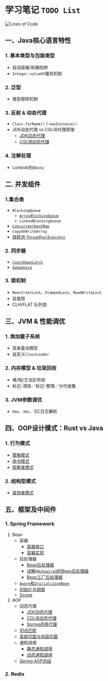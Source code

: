 # 学习笔记 `TODO List`

![Lines of Code](https://img.shields.io/endpoint?url=https://Emil-Stampfly-He.github.io/basics/badge.json)

## 一、Java核心语言特性
### 1. 基本类型与包装类型
* 自动装箱/拆箱陷阱
* `Integer.valueOf`缓存机制
### 2. 泛型
* 类型擦除机制
### 3. 反射 & 动态代理
* `Class.forName()` / `newInstance()`
* JDK动态代理 vs CGLIB代理原理
  * [JDK动态代理](Core/src/main/java/proxy/jdk/JDKDynamicProxy.md)
  * [CGLIB动态代理](Core/src/main/java/proxy/cglib/CGLIBDynamicProxy.md)
### 4. 注解处理
* Lombok的`@Data`

## 二. 并发组件
### 1.集合类
* `BlockingQueue`
  * [`ArrayBlockingQueue`](Concurrent/src/main/java/sets/blocking_queue/ArrayBlockingQueue.md)
  * `LinkedBlockingQueue`
* [`ConcurrentHashMap`](Concurrent/src/main/java/sets/concurrent_hash_map/ConcurrentHashMap.md)
* `CopyOnWriteArray`
* [线程池 `ThreadPoolExecutor`](Concurrent/src/main/java/sets/thread_pool/ThreadPoolExecutor.md)
### 2. 同步器
* [`CountDownLatch`](Concurrent/src/main/java/synchronizer/count_down_latch/CountDownLatch.md)
* [`Semaphore`](Concurrent/src/main/java/synchronizer/semaphore/Semaphore.md)
### 3. 锁机制
* `ReentrantLock`、`StampedLock`、`ReadWriteLock`
* 自旋锁
* CLH/FLAT 队列锁

## 三、JVM & 性能调优
### 1. 类加载子系统
* 双亲委派模型
* 自定义`ClassLoader`
### 2. 内存模型 & 垃圾回收
* 堆/栈/方法区布局
* 标记-清除／标记-整理／分代收集
### 3. JVM参数调优
* `Xmx`、`Xms`、GC日志解析

## 四、OOP设计模式：Rust vs Java
### 1. 行为模式
* [策略模式](OOPDesign/src/main/rust/src/strategy/strategy.md)
* [命令模式](OOPDesign/src/main/rust/src/command/command.md)
* [观察者模式](OOPDesign/src/main/rust/src/observer/observer.md)
### 2. 结构型模式
* [装饰者模式](OOPDesign/src/main/rust/src/decorator/decorator.md)

## 五、框架及中间件
### 1. Spring Framework
1. Bean
   * 容器
     * [容器接口](Frameworks/src/main/java/spring/bean/ContextInterface.md)
     * [容器实现](Frameworks/src/main/java/spring/bean/ContextImplementation.md)
   * 后处理器
     * [Bean后处理器](Frameworks/src/main/java/spring/bean/bean_post_processor/BeanPostProcessor.md)
     * [详解`@Autowired`的Bean后处理器](Frameworks/src/main/java/spring/bean/bean_post_processor/DigInAutowired.md)
     * [Bean工厂后处理器](Frameworks/src/main/java/spring/bean/bean_factory_post_processor/BeanFactoryPostProcessor.md)
   * [`Aware`和`InitializingBean`](Frameworks/src/main/java/spring/bean/aware/AwareAndInitializingBean.md)
   * [初始化与销毁](Frameworks/src/main/java/spring/bean/init_destroy/InitAndDestroy.md)
   * [Scope]()
2. AOP
   * 动态代理
     * [JDK动态代理](Core/src/main/java/proxy/jdk/JDKDynamicProxy.md)
     * [CGLIB动态代理](Core/src/main/java/proxy/cglib/CGLIBDynamicProxy.md)
     * [Spring选择代理](Core/src/main/java/proxy/selective_proxy/SpringSelectiveProxy.md)
   * [切点匹配](Frameworks/src/main/java/spring/aop/PointcutMatching.md)
   * [高级切面与低级切面](Frameworks/src/main/java/spring/aop/AdvisorAndAspect.md)
   * 通知调用
     * [静态通知调用](Frameworks/src/main/java/spring/aop/StaticInvocationOfAdvice.md)
     * [动态通知调用](Frameworks/src/main/java/spring/aop/DynamicInvocationOfAdvice.md)
   * [Spring AOP总结](Frameworks/src/main/java/spring/aop/summarization/SpringAOPSummarization.md)
### 2. Redis